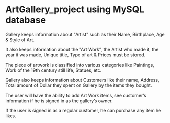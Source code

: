 # ArtGallery_project using MySQL database

Gallery keeps information about "Artist" such as their Name, Birthplace, Age & Style of Art.

It also keeps information about the "Art Work”, the Artist who made it, the year it was made, Unique title, Type of art & Prices must be stored.

The piece of artwork is classified into various categories like Paintings, Work of the 19th century still life, Statues, etc.

Gallery also keeps information about Customers like their name, Address, Total amount of Dollar they spent on Gallery by the items they bought.

The user will have the ability to add Art Work items, see customer’s information if he is signed in as the gallery’s owner.

If the user is signed in as a regular customer, he can purchase any item he likes.
